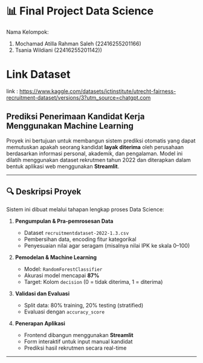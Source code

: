 # 📊 Final Project Data Science

Nama Kelompok:
1. Mochamad Atilla Rahman Saleh   (22416255201166)
2. Tsania Wildiani                (22416255201142))

# Link Dataset
link : https://www.kaggle.com/datasets/ictinstitute/utrecht-fairness-recruitment-dataset/versions/3?utm_source=chatgpt.com

## Prediksi Penerimaan Kandidat Kerja Menggunakan Machine Learning

Proyek ini bertujuan untuk membangun sistem prediksi otomatis yang dapat memutuskan apakah seorang kandidat **layak diterima** oleh perusahaan berdasarkan informasi personal, akademik, dan pengalaman. Model ini dilatih menggunakan dataset rekrutmen tahun 2022 dan diterapkan dalam bentuk aplikasi web menggunakan **Streamlit**.

---

## 🔍 Deskripsi Proyek

Sistem ini dibuat melalui tahapan lengkap proses Data Science:
1. **Pengumpulan & Pra-pemrosesan Data**
   - Dataset `recruitmentdataset-2022-1.3.csv`
   - Pembersihan data, encoding fitur kategorikal
   - Penyesuaian nilai agar seragam (misalnya nilai IPK ke skala 0–100)

2. **Pemodelan & Machine Learning**
   - Model: `RandomForestClassifier`
   - Akurasi model mencapai **87%**
   - Target: Kolom `decision` (0 = tidak diterima, 1 = diterima)

3. **Validasi dan Evaluasi**
   - Split data: 80% training, 20% testing (stratified)
   - Evaluasi dengan `accuracy_score`

4. **Penerapan Aplikasi**
   - Frontend dibangun menggunakan **Streamlit**
   - Form interaktif untuk input manual kandidat
   - Prediksi hasil rekrutmen secara real-time

---


